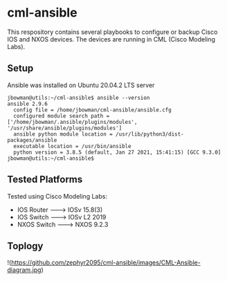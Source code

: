 # cml-ansible 

This respository contains several playbooks to configure or backup Cisco IOS and NXOS devices. 
The devices are running in CML (Cisco Modeling Labs).

## Setup

Ansible was installed on Ubuntu 20.04.2 LTS server

```
jbowman@utils:~/cml-ansible$ ansible --version
ansible 2.9.6
  config file = /home/jbowman/cml-ansible/ansible.cfg
  configured module search path = ['/home/jbowman/.ansible/plugins/modules', '/usr/share/ansible/plugins/modules']
  ansible python module location = /usr/lib/python3/dist-packages/ansible
  executable location = /usr/bin/ansible
  python version = 3.8.5 (default, Jan 27 2021, 15:41:15) [GCC 9.3.0]
jbowman@utils:~/cml-ansible$
```

## Tested Platforms

Tested using Cisco Modeling Labs:
  * IOS Router ---> IOSv 15.8(3)
  * IOS Switch ---> IOSv L2 2019
  * NXOS Switch ---> NXOS 9.2.3

## Toplogy

!(https://github.com/zephyr2095/cml-ansible/images/CML-Ansible-diagram.jpg)